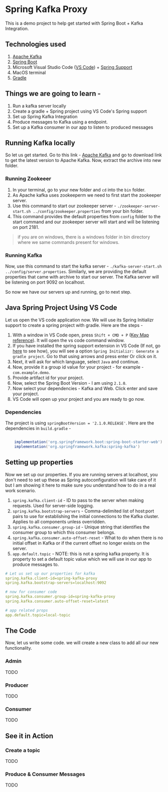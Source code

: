 # Spring Kafka Proxy
This is a demo project to help get started with Spring Boot + Kafka Integration.

## Technologies used
1. [Apache Kafka](http://kafka.apache.org)
2. [Spring Boot](https://spring.io/projects/spring-boot)
3. Microsoft Visual Studio Code ([VS Code](https://code.visualstudio.com)) + [Spring Support](https://code.visualstudio.com/docs/java/java-spring-boot)
4. MacOS terminal
5. [Gradle](https://gradle.org)

## Things we are going to learn -
1. Run a kafka server locally
2. Create a gradle + Spring project using VS Code's Spring support
3. Set up Spring Kafka Integration
4. Produce messages to Kafka using a endpoint.
5. Set up a Kafka consumer in our app to listen to produced messages

## Running Kafka locally
So let us get started. Go to this link - [Apache Kafka](http://kafka.apache.org) and go to download link to get the latest version to Apache Kafka. Now, extract the archive into new folder.

### Running Zookeeer
1. In your terminal, go to your new folder and `cd` into the `bin` folder.
2. As Apache kafka uses zookeeperm we need to first start the zookeeper server.
3. Use this command to start our zookeeper server - `./zookeeper-server-start.sh ../config/zookeeper.properties` from your bin folder.
4. This command provides the default properties from `config` folder to the start command and our zookeeper server will start and will be listening on port 2181.
> if you are on windows, there is a windows folder in bin directory where we same commands present for windows.

### Running Kafka
Now, use this command to start the kafka server - `./kafka-server-start.sh ../config/server.properties`. Similarly, we are providing the default properties that came with archive to start our server. The Kafka server will be listening on port 9092 on localhost.

So now we have our servers up and running, go to next step.

## Java Spring Project Using VS Code
Let us open the VS code application now. We will use its Spring Initializr support to create a spring project with gradle. Here are the steps -
1. With a window in VS Code open, press `Shift + CMD + P` ([Key Map reference](https://code.visualstudio.com/docs/getstarted/keybindings#_keyboard-shortcuts-reference)). It will open the vs code command window.
2. If you have installed the spring support extension in VS Code (If not, go [here](https://marketplace.visualstudio.com/items?itemName=vscjava.vscode-spring-initializr) to see how), you will see a option `Spring Initializr: Generate a gradle project`. Go to that using arrows and press enter Or click on it.
3. Next, it will ask for which language, select `Java` and continue.
4. Now, provide it a group id value for your project - for example - `com.example.demo`.
5. Provide artifact id for your project.
6. Now, select the Spring Boot Version - I am using `2.1.0`.
7. Now select your dependencies - Kafka and Web. Click enter and save your project.
8. VS Code will open up your project and you are ready to go now.

### Dependencies
The project is using `springBootVersion = '2.1.0.RELEASE'`. Here are the dependencies in `build.gradle` -

```gradle

	implementation('org.springframework.boot:spring-boot-starter-web')
	implementation('org.springframework.kafka:spring-kafka')

```

## Setting up properties
Now we set up our properties. If you are running servers at localhost, you don't need to set up these as Spring autoconfiguration will take care of it but I am showing it here to make sure you understand how to do in a real work scenario.
1. `spring.kafka.client-id` - ID to pass to the server when making requests. Used for server-side logging.
2. `spring.kafka.bootstrap-servers` - Comma-delimited list of host:port pairs to use for establishing the initial connections to the Kafka cluster. Applies to all components unless overridden.
3. `spring.kafka.consumer.group-id` - Unique string that identifies the consumer group to which this consumer belongs.
4. `spring.kafka.consumer.auto-offset-reset` - What to do when there is no initial offset in Kafka or if the current offset no longer exists on the server.
5. `app.default.topic` - NOTE: this is not a spring kafka property. It is property to set a default topic value which we will use in our app to produce messages to.

```yml
# Let us set up our properties for kafka
spring.kafka.client-id=spring-kafka-proxy
spring.kafka.bootstrap-servers=localhost:9092

# now for consumer code
spring.kafka.consumer.group-id=spring-kafka-proxy
spring.kafka.consumer.auto-offset-reset=latest

# app related props
app.default.topic=local-topic
```

## The Code
Now, let us write some code. we will create a new class to add all our new functionality. 
### Admin
TODO
### Producer
TODO
### Consumer
TODO

## See it in Action
### Create a topic
TODO
### Produce & Consumer Messages
TODO
